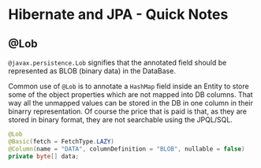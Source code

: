 
# Hibernate and JPA - Quick Notes



## @Lob
`@javax.persistence.Lob` signifies that the annotated field should be represented as BLOB (binary data) in the DataBase.

Common use of `@Lob` is to annotate a `HashMap` field inside an Entity to store some of the object properties which are not mapped into DB columns. That way all the unmapped values can be stored in the DB in one column in their binarry representation. Of course the price that is paid is that, as they are stored in binary format, they are not searchable using the JPQL/SQL.

```java
@Lob
@Basic(fetch = FetchType.LAZY)
@Column(name = "DATA", columnDefinition = "BLOB", nullable = false)
private byte[] data;
```
